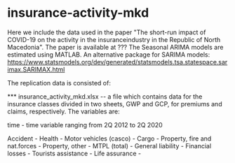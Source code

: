# insurance-activity-mkd


Here we include the data used in the paper "The short-run impact of COVID-19 on the activity in the insuranceindustry in the Republic of North Macedonia". 
The paper is available at ???
The Seasonal ARIMA models are estimated using MATLAB. 
An alternative package for SARIMA models: https://www.statsmodels.org/dev/generated/statsmodels.tsa.statespace.sarimax.SARIMAX.html 

The replication data is consisted of:

*** insurance_activity_mkd.xlsx -- a file which contains data for the insurance classes divided in two sheets, GWP and GCP, for premiums and claims, respectively. The variables are:

time - time variable ranging from 2Q 2012 to 2Q 2020

Accident -
Health - 
Motor vehicles (casco) - 
Cargo - 
Property, fire and nat.forces - 
Property, other - 
MTPL (total) - 
General liability - 
Financial losses - 
Tourists assistance - 
Life assurance - 
